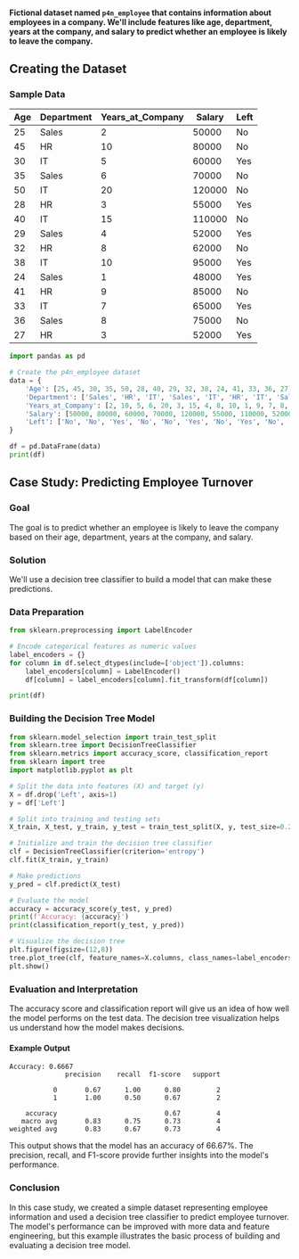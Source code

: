 #### Fictional dataset named `p4n_employee` that contains information about employees in a company. We'll include features like age, department, years at the company, and salary to predict whether an employee is likely to leave the company.

## Creating the Dataset

### Sample Data

| Age | Department | Years_at_Company | Salary  | Left |
|-----|------------|------------------|---------|------|
| 25  | Sales      | 2                | 50000   | No   |
| 45  | HR         | 10               | 80000   | No   |
| 30  | IT         | 5                | 60000   | Yes  |
| 35  | Sales      | 6                | 70000   | No   |
| 50  | IT         | 20               | 120000  | No   |
| 28  | HR         | 3                | 55000   | Yes  |
| 40  | IT         | 15               | 110000  | No   |
| 29  | Sales      | 4                | 52000   | Yes  |
| 32  | HR         | 8                | 62000   | No   |
| 38  | IT         | 10               | 95000   | Yes  |
| 24  | Sales      | 1                | 48000   | Yes  |
| 41  | HR         | 9                | 85000   | No   |
| 33  | IT         | 7                | 65000   | Yes  |
| 36  | Sales      | 8                | 75000   | No   |
| 27  | HR         | 3                | 52000   | Yes  |

```python
import pandas as pd

# Create the p4n_employee dataset
data = {
    'Age': [25, 45, 30, 35, 50, 28, 40, 29, 32, 38, 24, 41, 33, 36, 27],
    'Department': ['Sales', 'HR', 'IT', 'Sales', 'IT', 'HR', 'IT', 'Sales', 'HR', 'IT', 'Sales', 'HR', 'IT', 'Sales', 'HR'],
    'Years_at_Company': [2, 10, 5, 6, 20, 3, 15, 4, 8, 10, 1, 9, 7, 8, 3],
    'Salary': [50000, 80000, 60000, 70000, 120000, 55000, 110000, 52000, 62000, 95000, 48000, 85000, 65000, 75000, 52000],
    'Left': ['No', 'No', 'Yes', 'No', 'No', 'Yes', 'No', 'Yes', 'No', 'Yes', 'Yes', 'No', 'Yes', 'No', 'Yes']
}

df = pd.DataFrame(data)
print(df)
```

## Case Study: Predicting Employee Turnover

### Goal

The goal is to predict whether an employee is likely to leave the company based on their age, department, years at the company, and salary.

### Solution

We'll use a decision tree classifier to build a model that can make these predictions.

### Data Preparation

```python
from sklearn.preprocessing import LabelEncoder

# Encode categorical features as numeric values
label_encoders = {}
for column in df.select_dtypes(include=['object']).columns:
    label_encoders[column] = LabelEncoder()
    df[column] = label_encoders[column].fit_transform(df[column])

print(df)
```

### Building the Decision Tree Model

```python
from sklearn.model_selection import train_test_split
from sklearn.tree import DecisionTreeClassifier
from sklearn.metrics import accuracy_score, classification_report
from sklearn import tree
import matplotlib.pyplot as plt

# Split the data into features (X) and target (y)
X = df.drop('Left', axis=1)
y = df['Left']

# Split into training and testing sets
X_train, X_test, y_train, y_test = train_test_split(X, y, test_size=0.2, random_state=42)

# Initialize and train the decision tree classifier
clf = DecisionTreeClassifier(criterion='entropy')
clf.fit(X_train, y_train)

# Make predictions
y_pred = clf.predict(X_test)

# Evaluate the model
accuracy = accuracy_score(y_test, y_pred)
print(f'Accuracy: {accuracy}')
print(classification_report(y_test, y_pred))

# Visualize the decision tree
plt.figure(figsize=(12,8))
tree.plot_tree(clf, feature_names=X.columns, class_names=label_encoders['Left'].classes_, filled=True)
plt.show()
```

### Evaluation and Interpretation

The accuracy score and classification report will give us an idea of how well the model performs on the test data. The decision tree visualization helps us understand how the model makes decisions.

#### Example Output

```plaintext
Accuracy: 0.6667
              precision    recall  f1-score   support

           0       0.67      1.00      0.80         2
           1       1.00      0.50      0.67         2

    accuracy                           0.67         4
   macro avg       0.83      0.75      0.73         4
weighted avg       0.83      0.67      0.73         4
```

This output shows that the model has an accuracy of 66.67%. The precision, recall, and F1-score provide further insights into the model's performance.

### Conclusion

In this case study, we created a simple dataset representing employee information and used a decision tree classifier to predict employee turnover. The model's performance can be improved with more data and feature engineering, but this example illustrates the basic process of building and evaluating a decision tree model.
